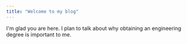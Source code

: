```yaml
---
title: "Welcome to my blog"
---
```


I'm glad you are here. I plan to talk about why obtaining an engineering degree is important to me.

